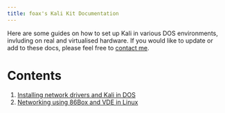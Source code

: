 ```yaml
---
title: foax's Kali Kit Documentation
---
```


Here are some guides on how to set up Kali in various DOS environments, invluding on real and virtualised hardware.
If you would like to update or add to these docs, please feel free to [contact me](https://fo.ax).

# Contents

1. [Installing network drivers and Kali in DOS](install.md)
2. [Networking using 86Box and VDE in Linux](86box.md)
